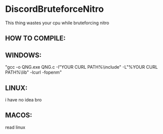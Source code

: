 # DiscordBruteforceNitro

This thing wastes your cpu while bruteforcing nitro


## HOW TO COMPILE:

## WINDOWS:

"gcc -o QNG.exe QNG.c -I"YOUR CURL PATH%\include" -L"%YOUR CURL PATH%\lib" -lcurl -fopenm"

## LINUX:

i have no idea bro

## MACOS:

read linux
